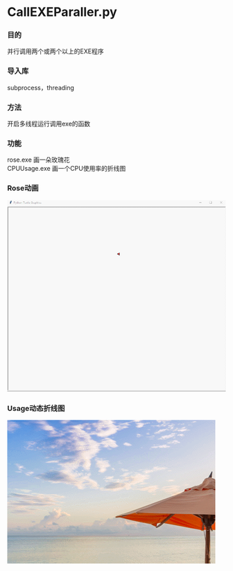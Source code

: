 # CallEXEParaller.py
### 目的
并行调用两个或两个以上的EXE程序  
### 导入库
subprocess，threading  
### 方法
开启多线程运行调用exe的函数  
### 功能  
rose.exe 画一朵玫瑰花  
CPUUsage.exe 画一个CPU使用率的折线图
### Rose动画
![Rose](https://github.com/Aimee888/20200613/blob/master/20200613/%E5%B9%B6%E8%A1%8C%E8%B0%83%E7%94%A8%E4%B8%A4%E4%B8%AAEXE/img_folder/rose.gif)
### Usage动态折线图
![Usage](https://github.com/Aimee888/20200613/blob/master/20200613/%E5%B9%B6%E8%A1%8C%E8%B0%83%E7%94%A8%E4%B8%A4%E4%B8%AAEXE/img_folder/usage.gif)
